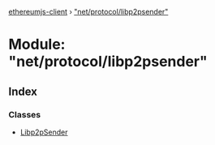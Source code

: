 [ethereumjs-client](../README.md) › ["net/protocol/libp2psender"](_net_protocol_libp2psender_.md)

# Module: "net/protocol/libp2psender"

## Index

### Classes

- [Libp2pSender](../classes/_net_protocol_libp2psender_.libp2psender.md)
